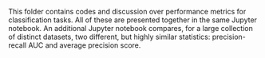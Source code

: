 This folder contains codes and discussion over performance metrics for classification tasks. All of these are presented together in the same Jupyter notebook. An additional Jupyter notebook compares, for a large collection of distinct datasets, two different, but highly similar statistics: precision-recall AUC and average precision score.
